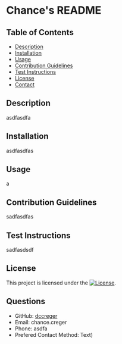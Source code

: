 
  # Chance's README
  
  
  ## Table of Contents
  - [Description](#description)
  - [Installation](#installation)
  - [Usage](#usage)
  - [Contribution Guidelines](#contribution-guidelines)
  - [Test Instructions](#test-instructions)
  - [License](#license)
  - [Contact](#contact)
    
  
  ## Description
  asdfasdfa
  
  ## Installation
  asdfasdfas
  
  ## Usage
  a
  
  ## Contribution Guidelines
  sadfasdfas
  
  ## Test Instructions
  sadfasdsdf
  
  ## License
  This project is licensed under the [![License](https://img.shields.io/badge/license-MIT%20License-brightgreen)](https://opensource.org/licenses/MIT).
  
  ## Questions
  - GitHub: [dccreger](https://github.com/dccreger)
  - Email: chance.creger
  - Phone: asdfa 
  - Prefered Contact Method: Text)
  